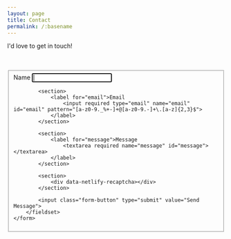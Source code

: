 ```yaml
---
layout: page
title: Contact
permalink: /:basename
---
```

I'd love to get in touch!
<br />
<br />
<br />


<div class="contact-page-wrapper">
	<!-- <form netlify action="/contact/confirmation"> -->
	<form netlify>
		<fieldset>
			<section>
				<label for="name">Name
					<input autofocus type="text" name="name" id="name">
				</label>
			</section>

			<section>
				<label for="email">Email
					<input required type="email" name="email" id="email" pattern="[a-z0-9._%+-]+@[a-z0-9.-]+\.[a-z]{2,3}$">
				</label>
			</section>

			<section>
				<label for="message">Message
					<textarea required name="message" id="message"></textarea>
				</label>
			</section>

			<section>
				<div data-netlify-recaptcha></div>
			</section>

			<input class="form-button" type="submit" value="Send Message">
		</fieldset>
	</form>
</div>